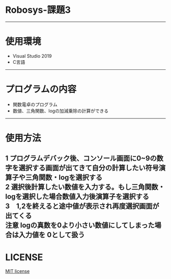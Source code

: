 # Robosys-課題3  
---
# 使用環境  
* Visual Studio 2019  
* C言語  
---
# プログラムの内容  
* 関数電卓のプログラム   
* 数値、三角関数、logの加減乗除の計算ができる  
---
# 使用方法   
1  プログラムデバック後、コンソール画面に0~9の数字を選択する画面が出てきて自分の計算したい符号演算子や三角関数・logを選択する  
2  選択後計算したい数値を入力する。もし三角関数・logを選択した場合数値入力後演算子を選択する   
3　1,2を終えると途中値が表示され再度選択画面が出てくる  
注意 logの真数を0より小さい数値にしてしまった場合は入力値を 0として扱う    
---  
# LICENSE
[MIT license](https://github.com/tadanohiroyuki/Robosys-3/blob/master/LICENSE)
